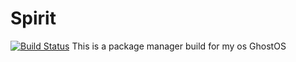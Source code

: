 # Spirit
[![Build Status](https://travis-ci.org/Titan-Technology/Spirit.svg?branch=master)](https://travis-ci.org/Titan-Technology/Spirit)
This is a package manager build for my os GhostOS
